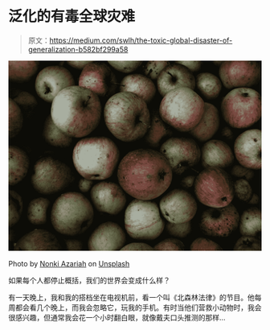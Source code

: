 # 泛化的有毒全球灾难

> 原文：<https://medium.com/swlh/the-toxic-global-disaster-of-generalization-b582bf299a58>

![](img/d0731a1abf25f8f668b23b9c2bed0586.png)

Photo by [Nonki Azariah](https://unsplash.com/@nonki_azariah?utm_source=medium&utm_medium=referral) on [Unsplash](https://unsplash.com?utm_source=medium&utm_medium=referral)

如果每个人都停止概括，我们的世界会变成什么样？

有一天晚上，我和我的搭档坐在电视机前，看一个叫《北森林法律》的节目。他每周都会看几个晚上，而我会忽略它，玩我的手机。有时当他们营救小动物时，我会很感兴趣，但通常我会花一个小时翻白眼，就像戴夫口头推测的那样…